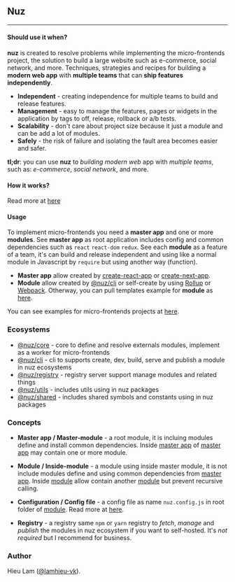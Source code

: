 ## Nuz
***

#### Should use it when?

**nuz** is created to resolve problems while implementing the micro-frontends project, the solution to build a large website such as e-commerce, social network, and more.
Techniques, strategies and recipes for building a **modern web app** with **multiple teams** that can **ship features independently**.

* **Independent** - creating independence for multiple teams to build and release features.
* **Management** - easy to manage the features, pages or widgets in the application by tags to off, release, rollback or a/b tests.
* **Scalability** - don't care about project size because it just a module and can be add a lot of modules.
* **Safely** - the risk of failure and isolating the fault area becomes easier and safer.

**tl;dr**: you can use **nuz** to *building modern web* app with *multiple teams*, such as: *e-commerce*, *social network*, and more.

#### How it works?

Read more at [here](https://github.com/lamhieu-vk/nuz/blob/master/docs/WORKFLOW.md)

#### Usage

To implement micro-frontends you need a **master app** and one or more **modules**. See **master app** as root application includes config and common dependencies such as `react` `react-dom` `redux`. See each **module** as a feature of a team, it's can build and release independent and using like a normal module in Javascript by `require` but using another way (function).

* **Master app** allow created by [create-react-app](#) or [create-next-app](#).
* **Module** allow created by [@nuz/cli](https://github.com/lamhieu-vk/nuz/tree/master/packages/nuz-cli) or self-create by using [Rollup](https://github.com/rollup/rollup) or [Webpack](https://github.com/webpack/webpack). Otherway, you can pull templates example for **module** as [here](https://github.com/lamhieu-vk/nuz/tree/master/templates).

You can see examples for micro-frontends projects at [here](https://github.com/lamhieu-vk/nuz/tree/master/examples).

### Ecosystems

* [@nuz/core](https://github.com/lamhieu-vk/nuz/tree/master/packages/nuz-core) - core to define and resolve externals modules, implement as a worker for micro-frontends
* [@nuz/cli](https://github.com/lamhieu-vk/nuz/tree/master/packages/nuz-cli) - cli to supports create, dev, build, serve and publish a module in nuz ecosystems
* [@nuz/registry](https://github.com/lamhieu-vk/nuz/tree/master/packages/nuz-registry) - registry server support manage modules and related things
* [@nuz/utils](https://github.com/lamhieu-vk/nuz/tree/master/packages/nuz-utils) - includes utils using in nuz packages
* [@nuz/shared](https://github.com/lamhieu-vk/nuz/tree/master/packages/nuz-shared) - includes shared symbols and constants using in nuz packages

### Concepts

* **Master app / Master-module** - a root module, it is incluing modules define and install common dependencies. Inside [master app](#) of [master app](#) may contain one or more module.

* **Module / Inside-module** - a module using inside master module, it is not include modules define and using common dependencies from [master app](#). Inside [module](#) allow contain another [module](#) but prevent recursive calling.

* **Configuration / Config file** - a config file as name `nuz.config.js` in root folder of [module](#). Read more at [here](https://github.com/lamhieu-vk/nuz/blob/master/docs/CONFIGURATION.md).

* **Registry** - a registry same `npm` or `yarn` registry to *fetch*, *manage* and *publish* the modules in nuz ecosystem if you want to self-hosted. It's *not required* but I recommend for business.

### Author

Hieu Lam  ([@lamhieu-vk](https://github.com/lamhieu-vk)).
